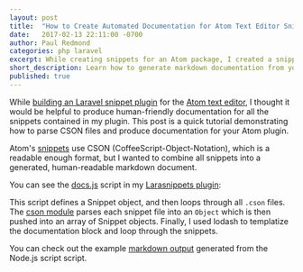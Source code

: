 ```yaml
---
layout: post
title:  "How to Create Automated Documentation for Atom Text Editor Snippets"
date:   2017-02-13 22:11:00 -0700
author: Paul Redmond
categories: php laravel
excerpt: While creating snippets for an Atom package, I created a snippet documentation generator for human-friendly snippet documentation.
short_description: Learn how to generate markdown documentation from your Atom plugin snippet files (CSON). This is a quick writeup of how I automated the process of generating documentation from the source CSON files.
published: true
---
```


While [building an Laravel snippet plugin](/php/laravel/2017/02/13/larasnippets-atom-plugin/) for the [Atom text editor](https://atom.io/), I thought it would be helpful to produce human-friendly documentation for all the snippets contained in my plugin. This post is a quick tutorial demonstrating how to parse CSON files and produce documentation for your Atom plugin.

Atom's [snippets](http://flight-manual.atom.io/using-atom/sections/snippets/) use CSON (CoffeeScript-Object-Notation), which is a readable enough format, but I wanted to combine all snippets into a generated, human-readable markdown document.

You can see the [docs.js](https://github.com/paulredmond/atom-larasnippets/blob/master/docs.js) script in my [Larasnippets plugin](https://atom.io/packages/larasnippets):

<script src="https://gist.github.com/paulredmond/31e5b656a2bc63b93a2d3d939ecd38d8.js"></script>

This script defines a Snippet object, and then loops through all `.cson` files. The [cson module](https://www.npmjs.com/package/cson) parses each snippet file into an `Object` which is then pushed into an array of Snippet objects. Finally, I used lodash to templatize the documentation block and loop through the snippets.

You can check out the example [markdown output](https://github.com/paulredmond/atom-larasnippets/blob/master/doc/snippet-reference.markdown) generated from the Node.js script script.
